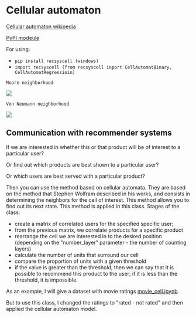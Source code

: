 # Cellular automaton
[Cellular automaton wikipedia](https://en.wikipedia.org/wiki/Cellular_automaton)

[PyPI modeule](https://pypi.org/project/recsyscell/)

For using:
- `pip install recsyscell (windows)`
- `import recsyscell (from recsyscell inport CellAutomatBinary, CellAutomatRegressioin)`

`Moore neighborhood`

![](https://miro.medium.com/max/376/1*6awbm7DQUsF-m0t01HewWw.png)

`Von Neumann neighborhood`

![](https://miro.medium.com/max/376/1*L7samnL35omszRTBvcXg-Q.png)

## Communication with recommender systems
If we are interested in whether this or that product will be of interest to a particular user?

Or find out which products are best shown to a particular user?

Or which users are best served with a particular product?

Then you can use the method based on cellular automata.
They are based on the method that Stephen Wolfram described in his works, and consists in determining the neighbors for the cell of interest. This method allows you to find out its next state.
This method is applied in this class.
Stages of the class:
- create a matrix of correlated users for the specified specific user;
- from the previous matrix, we correlate products for a specific product
- rearrange the cell we are interested in to the desired position (depending on the "number_layer" parameter - the number of counting layers)
- calculate the number of units that surround our cell
- compare the proportion of units with a given threshold
- if the value is greater than the threshold, then we can say that it is possible to recommend this product to the user; if it is less than the threshold, it is impossible.

As an example, I will give a dataset with movie ratings [movie_cell.jpynb](https://github.com/RyzhkovIlya/Cellular-automaton/blob/main/movie_cell.ipynb).

But to use this class, I changed the ratings to "rated - not rated" and then applied the cellular automaton model.
